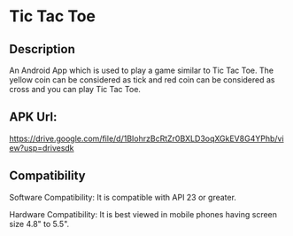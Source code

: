 # Tic Tac Toe

## Description

An Android App which is used to play a game similar to Tic Tac Toe. The yellow coin can be considered as tick and red coin can be considered as cross and you can play Tic Tac Toe.

## APK Url:

https://drive.google.com/file/d/1BIohrzBcRtZr0BXLD3oqXGkEV8G4YPhb/view?usp=drivesdk

## Compatibility

Software Compatibility: It is compatible with API 23 or greater.

Hardware Compatibility: It is best viewed in mobile phones having screen size 4.8" to 5.5".
